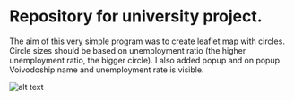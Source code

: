 # Repository for university project. 

The aim of this very simple program was to create leaflet map with circles. Circle sizes should be based on unemployment ratio (the higher unemployment ratio, the bigger circle). I also added popup and on popup Voivodoship name and unemployment rate is visible.

![alt text](https://github.com/JPrze/PythonMaps/main/image.jpg?raw=true)